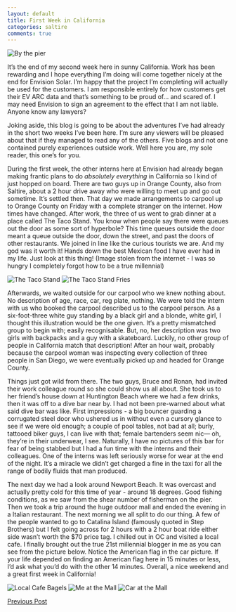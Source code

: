 ```yaml
---
layout: default
title: First Week in California
categories: saltire
comments: true
---
```


![By the pier](/images/mepier.png)

It’s the end of my second week here in sunny California. Work has been rewarding and I hope everything I’m doing will come together nicely at the end for Envision Solar. I’m happy that the project I’m completing will actually be used for the customers. I am responsible entirely for how customers get their EV ARC data and that’s something to be proud of… and scared of. I may need Envision to sign an agreement to the effect that I am not liable. Anyone know any lawyers? 

Joking aside, this blog is going to be about the adventures I’ve had already in the short two weeks I’ve been here. I’m sure any viewers will be pleased about that if they managed to read any of the others. Five blogs and not one contained purely experiences outside work. Well here you are, my sole reader, this one’s for you.

During the first week, the other interns here at Envision had already began making frantic plans to do *absolutely everything* in California so I kind of just hopped on board. There are two guys up in Orange County, also from Saltire, about a 2 hour drive away who were willing to meet up and go out sometime. It’s settled then. That day we made arrangements to carpool up to Orange County on Friday with a complete stranger on the internet. How times have changed. After work, the three of us went to grab dinner at a place called The Taco Stand. You know when people say there were queues out the door as some sort of hyperbole? This time queues outside the door meant a queue outside the door, down the street, and past the doors of other restaurants. We joined in line like the curious tourists we are. And my god was it worth it! Hands down the best Mexican food I have ever had in my life. Just look at this thing! (Image stolen from the internet - I was so hungry I completely forgot how to be a true millennial)

![The Taco Stand](/images/tacostand.png) ![The Taco Stand Fries](/images/tacostandfries.jpg)

Afterwards, we waited outside for our carpool who we knew nothing about. No description of age, race, car, reg plate, nothing. We were told the intern with us who booked the carpool described us to the carpool person. As a six-foot-three white guy standing by a black girl and a blonde, white girl, I thought this illustration would be the one given. It’s a pretty mismatched group to begin with; easily recognisable. But, no, her description was two girls with backpacks and a guy with a skateboard. Luckily, no other group of people in California match that description! After an hour wait, probably because the carpool woman was inspecting every collection of three people in San Diego, we were eventually picked up and headed for Orange County.

Things just got wild from there. The two guys, Bruce and Ronan, had invited their work colleague round so she could show us all about. She took us to her friend’s house down at Huntington Beach where we had a few drinks, then it was off to a dive bar near by. I had not been pre-warned about what said dive bar was like. First impressions - a big bouncer guarding a corrugated steel door who ushered us in without even a cursory glance to see if we were old enough; a couple of pool tables, not bad at all; burly, tattooed biker guys, I can live with that; female bartenders seem nic— oh, they’re in their underwear, I see. Naturally, I have no pictures of this bar for fear of being stabbed but I had a fun time with the interns and their colleagues. One of the interns was left seriously worse for wear at the end of the night. It’s a miracle we didn’t get charged a fine in the taxi for all the range of bodily fluids that man produced. 

The next day we had a look around Newport Beach. It was overcast and actually pretty cold for this time of year - around 18 degrees. Good fishing conditions, as we saw from the shear number of fisherman on the pier. Then we took a trip around the huge outdoor mall and ended the evening in a Italian restaurant. The next morning we all split to do our thing. A few of the people wanted to go to Catalina Island (famously quoted in Step Brothers) but I felt going across for 2 hours with a 2 hour boat ride either side wasn’t worth the $70 price tag. I chilled out in OC and visited a local cafe. I finally brought out the true 21st millennial blogger in me as you can see from the picture below. Notice the American flag in the car picture. If your life depended on finding an American flag here in 15 minutes or less, I’d ask what you’d do with the other 14 minutes. Overall, a nice weekend and a great first week in California!

![Local Cafe Bagels](/images/bagel.png) ![Me at the Mall](/images/memall.png) ![Car at the Mall](/images/car.png)

[Previous Post](ProjectWeekOne.md)
